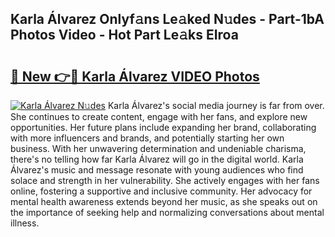 ## Karla Álvarez Onlyf𝚊ns Le𝚊ked N𝚞des - Part-1bA Photos Video - Hot Part Le𝚊ks EIroa

# <h2><a href="http://ab56115.deff.icu/?id=Karla+%c3%81lvarez">🔗 New 👉🔴 Karla Álvarez VIDEO Photos</a></h2>

[![Karla Álvarez N𝚞des](https://i.imgur.com/rIISA9y.gif)](http://ab56115.deff.icu/?id=Karla+%c3%81lvarez)
Karla Álvarez's social media journey is far from over. She continues to create content, engage with her fans, and explore new opportunities. Her future plans include expanding her brand, collaborating with more influencers and brands, and potentially starting her own business. With her unwavering determination and undeniable charisma, there's no telling how far Karla Álvarez will go in the digital world. Karla Álvarez's music and message resonate with young audiences who find solace and strength in her vulnerability. She actively engages with her fans online, fostering a supportive and inclusive community. Her advocacy for mental health awareness extends beyond her music, as she speaks out on the importance of seeking help and normalizing conversations about mental illness.

